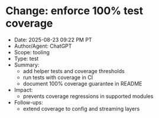 # Change: enforce 100% test coverage

- Date: 2025-08-23 09:22 PM PT
- Author/Agent: ChatGPT
- Scope: tooling
- Type: test
- Summary:
  - add helper tests and coverage thresholds
  - run tests with coverage in CI
  - document 100% coverage guarantee in README
- Impact:
  - prevents coverage regressions in supported modules
- Follow-ups:
  - extend coverage to config and streaming layers
